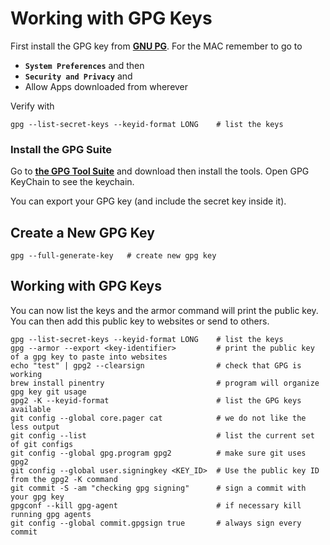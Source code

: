 
# Working with GPG Keys

First install the GPG key from **[GNU PG](https://www.gnupg.org/download/)**. For the MAC remember to go to

- **`System Preferences`** and then
- **`Security and Privacy`** and
- Allow Apps downloaded from wherever

Verify with

```
gpg --list-secret-keys --keyid-format LONG    # list the keys
```

### Install the GPG Suite

Go to **[the GPG Tool Suite](https://gpgtools.org/)** and download then install the tools.
Open GPG KeyChain to see the keychain.

You can export your GPG key (and include the secret key inside it).



## Create a New GPG Key

```
gpg --full-generate-key   # create new gpg key
```

## Working with GPG Keys

You can now list the keys and the armor command will print the public key. You can then add this public key to websites or send to others.


```
gpg --list-secret-keys --keyid-format LONG    # list the keys
gpg --armor --export <key-identifier>         # print the public key of a gpg key to paste into websites
echo "test" | gpg2 --clearsign                # check that GPG is working
brew install pinentry                         # program will organize gpg key git usage
gpg2 -K --keyid-format                        # list the GPG keys available
git config --global core.pager cat            # we do not like the less output
git config --list                             # list the current set of git configs
git config --global gpg.program gpg2          # make sure git uses gpg2
git config --global user.signingkey <KEY_ID>  # Use the public key ID from the gpg2 -K command
git commit -S -am "checking gpg signing"      # sign a commit with your gpg key
gpgconf --kill gpg-agent                      # if necessary kill running gpg agents
git config --global commit.gpgsign true       # always sign every commit
```
